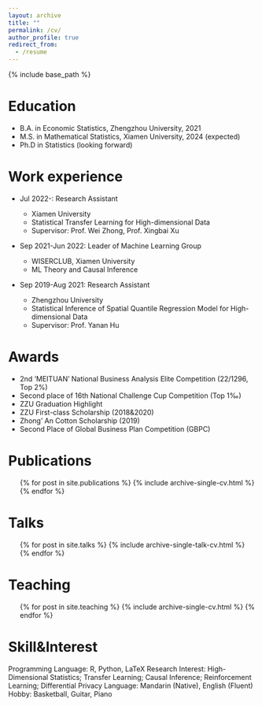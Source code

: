 ```yaml
---
layout: archive
title: ""
permalink: /cv/
author_profile: true
redirect_from:
  - /resume
---
```


{% include base_path %}

Education
======
* B.A. in Economic Statistics, Zhengzhou University, 2021
* M.S. in Mathematical Statistics, Xiamen University, 2024 (expected)
* Ph.D in Statistics (looking forward)

Work experience
======
* Jul 2022-: Research Assistant
  * Xiamen University
  * Statistical Transfer Learning for High-dimensional Data
  * Supervisor: Prof. Wei Zhong, Prof. Xingbai Xu
 
* Sep 2021-Jun 2022: Leader of Machine Learning Group
  * WISERCLUB, Xiamen University
  * ML Theory and Causal Inference

* Sep 2019-Aug 2021: Research Assistant
  * Zhengzhou University
  * Statistical Inference of Spatial Quantile Regression Model for High-dimensional Data
  * Supervisor: Prof. Yanan Hu
  
Awards
======
* 2nd ‘MEITUAN’ National Business Analysis Elite Competition (22/1296, Top 2%)
* Second place of 16th National Challenge Cup Competition (Top 1‰)
* ZZU Graduation Highlight
* ZZU First-class Scholarship (2018&2020)
* Zhong’ An Cotton Scholarship (2019)
* Second Place of Global Business Plan Competition (GBPC)

Publications
======
  <ul>{% for post in site.publications %}
    {% include archive-single-cv.html %}
  {% endfor %}</ul>
  
Talks
======
  <ul>{% for post in site.talks %}
    {% include archive-single-talk-cv.html %}
  {% endfor %}</ul>
  
Teaching
======
  <ul>{% for post in site.teaching %}
    {% include archive-single-cv.html %}
  {% endfor %}</ul>

Skill&Interest
======
Programming Language: R, Python, LaTeX
Research Interest: High-Dimensional Statistics; Transfer Learning; Causal Inference; Reinforcement Learning; Differential Privacy
Language: Mandarin (Native), English (Fluent)
Hobby: Basketball, Guitar, Piano
